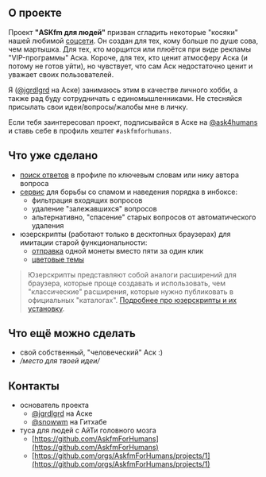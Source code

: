 ## О проекте

Проект **"ASKfm для людей"** призван сгладить некоторые "косяки" нашей любимой [соцсети](https://ask.fm/). Он создан для тех, кому больше по душе сова, чем мартышка. Для тех, кто морщится или плюётся при виде рекламы "VIP-программы" Аска. Короче, для тех, кто ценит атмосферу Аска (и потому не готов уйти), но чувствует, что сам Аск недостаточно ценит и уважает своих пользователей.

Я ([@jgrdlgrd](https://ask.fm/jgrdlgrd) на Аске) занимаюсь этим в качестве личного хобби, а также рад буду сотрудничать с единомышленниками.
Не стесняйся присылать свои идеи/вопросы/жалобы мне в личку.

Если тебя заинтересовал проект, подписывайся в Аске на [@ask4humans](https://ask.fm/ask4humans) и ставь себе в профиль хештег `#askfmforhumans`.

## Что уже сделано

- [поиск ответов](/search) в профиле по ключевым словам или нику автора вопроса
- [сервис](/bot) для борьбы со спамом и наведения порядка в инбоксе:
  - фильтрация входящих вопросов
  - удаление "залежавшихся" вопросов
  - альтернативно, "спасение" старых вопросов от автоматического удаления
- юзерскрипты (работают только в десктопных браузерах) для имитации старой функциональности:
  - [отправка](https://greasyfork.org/ru/scripts/422546-askfmforhumans-1coin) одной монеты вместо пяти за один клик
  - [цветовые темы](https://greasyfork.org/ru/scripts/425738-askfmforhumans-themes)

> Юзерскрипты представляют собой аналоги расширений для браузера, которые проще создавать и использовать, чем "классические" расширения, которые нужно публиковать в официальных "каталогах". [Подробнее про юзерскрипты и их установку](https://greasyfork.org/ru/help/installing-user-scripts).

## Что ещё можно сделать

- свой собственный, "человеческий" Аск :)
- */место для твоей идеи/*

## Контакты

- основатель проекта
  - [@jgrdlgrd](https://ask.fm/jgrdlgrd) на Аске
  - [@snowwm](https://github.com/snowwm) на Гитхабе
- туса для людей с АйТи головного мозга  
  - [https://github.com/AskfmForHumans](https://github.com/AskfmForHumans)
  - [https://github.com/orgs/AskfmForHumans/projects/1](https://github.com/orgs/AskfmForHumans/projects/1)
